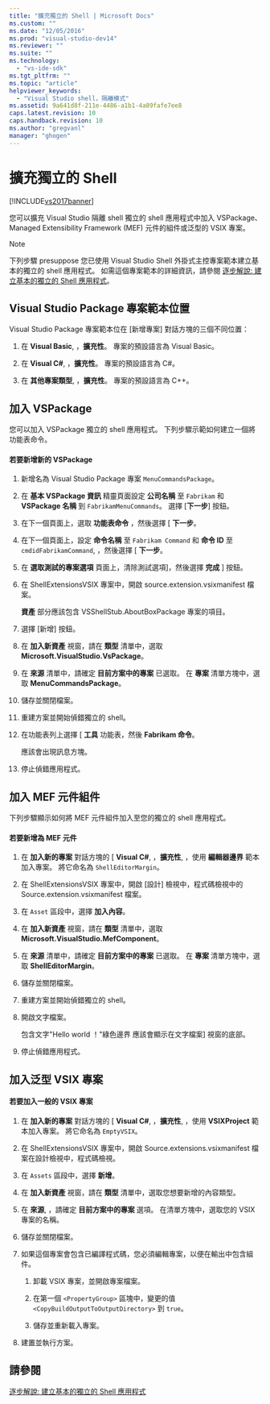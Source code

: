 ```yaml
---
title: "擴充獨立的 Shell | Microsoft Docs"
ms.custom: ""
ms.date: "12/05/2016"
ms.prod: "visual-studio-dev14"
ms.reviewer: ""
ms.suite: ""
ms.technology: 
  - "vs-ide-sdk"
ms.tgt_pltfrm: ""
ms.topic: "article"
helpviewer_keywords: 
  - "Visual Studio shell，隔離模式"
ms.assetid: 9a641d8f-211e-4486-a1b1-4a89fafe7ee8
caps.latest.revision: 10
caps.handback.revision: 10
ms.author: "gregvanl"
manager: "ghogen"
---
```

# 擴充獨立的 Shell
[!INCLUDE[vs2017banner](../code-quality/includes/vs2017banner.md)]

您可以擴充 Visual Studio 隔離 shell 獨立的 shell 應用程式中加入 VSPackage、 Managed Extensibility Framework \(MEF\) 元件的組件或泛型的 VSIX 專案。  
  
> [!NOTE]
>  下列步驟 presuppose 您已使用 Visual Studio Shell 外掛式主控專案範本建立基本的獨立的 shell 應用程式。 如需這個專案範本的詳細資訊，請參閱 [逐步解說: 建立基本的獨立的 Shell 應用程式](../extensibility/walkthrough-creating-a-basic-isolated-shell-application.md)。  
  
## Visual Studio Package 專案範本位置  
 Visual Studio Package 專案範本位在 \[新增專案\] 對話方塊的三個不同位置：  
  
1.  在 **Visual Basic**, ，**擴充性**。 專案的預設語言為 Visual Basic。  
  
2.  在 **Visual C\#**, ，**擴充性**。 專案的預設語言為 C\#。  
  
3.  在 **其他專案類型**, ，**擴充性**。 專案的預設語言為 C\+\+。  
  
## 加入 VSPackage  
 您可以加入 VSPackage 獨立的 shell 應用程式。 下列步驟示範如何建立一個將功能表命令。  
  
#### 若要新增新的 VSPackage  
  
1.  新增名為 Visual Studio Package 專案 `MenuCommandsPackage`。  
  
2.  在 **基本 VSPackage 資訊** 精靈頁面設定 **公司名稱** 至 `Fabrikam` 和 **VSPackage 名稱** 到 `FabrikamMenuCommands`。 選擇 \[**下一步**\] 按鈕。  
  
3.  在下一個頁面上，選取 **功能表命令** ，然後選擇 \[ **下一步**。  
  
4.  在下一個頁面上，設定 **命令名稱** 至 `Fabrikam Command` 和 **命令 ID** 至 `cmdidFabrikamCommand`, ，然後選擇 \[ **下一步**。  
  
5.  在 **選取測試的專案選項** 頁面上，清除測試選項\]，然後選擇 **完成** \] 按鈕。  
  
6.  在 ShellExtensionsVSIX 專案中，開啟 source.extension.vsixmanifest 檔案。  
  
     **資產** 部分應該包含 VSShellStub.AboutBoxPackage 專案的項目。  
  
7.  選擇 \[新增\] 按鈕。  
  
8.  在 **加入新資產** 視窗，請在 **類型** 清單中，選取 **Microsoft.VisualStudio.VsPackage**。  
  
9. 在 **來源** 清單中，請確定 **目前方案中的專案** 已選取。 在 **專案** 清單方塊中，選取 **MenuCommandsPackage**。  
  
10. 儲存並關閉檔案。  
  
11. 重建方案並開始偵錯獨立的 shell。  
  
12. 在功能表列上選擇 \[ **工具** 功能表，然後 **Fabrikam 命令**。  
  
     應該會出現訊息方塊。  
  
13. 停止偵錯應用程式。  
  
## 加入 MEF 元件組件  
 下列步驟顯示如何將 MEF 元件組件加入至您的獨立的 shell 應用程式。  
  
#### 若要新增為 MEF 元件  
  
1.  在 **加入新的專案** 對話方塊的 \[ **Visual C\#**, ，**擴充性**, ，使用 **編輯器邊界** 範本加入專案。 將它命名為 `ShellEditorMargin`。  
  
2.  在 ShellExtensionsVSIX 專案中，開啟 \[設計\] 檢視中，程式碼檢視中的 Source.extension.vsixmanifest 檔案。  
  
3.  在 `Asset` 區段中，選擇 **加入內容**。  
  
4.  在 **加入新資產** 視窗，請在 **類型** 清單中，選取 **Microsoft.VisualStudio.MefComponent**。  
  
5.  在 **來源** 清單中，請確定 **目前方案中的專案** 已選取。 在 **專案** 清單方塊中，選取 **ShellEditorMargin**。  
  
6.  儲存並關閉檔案。  
  
7.  重建方案並開始偵錯獨立的 shell。  
  
8.  開啟文字檔案。  
  
     包含文字"Hello world ！"綠色邊界 應該會顯示在文字檔案\] 視窗的底部。  
  
9. 停止偵錯應用程式。  
  
## 加入泛型 VSIX 專案  
  
#### 若要加入一般的 VSIX 專案  
  
1.  在 **加入新的專案** 對話方塊的 \[ **Visual C\#**, ，**擴充性**, ，使用 **VSIXProject** 範本加入專案。 將它命名為 `EmptyVSIX`。  
  
2.  在 ShellExtensionsVSIX 專案中，開啟 Source.extensions.vsixmanifest 檔案在設計檢視中，程式碼檢視。  
  
3.  在 `Assets` 區段中，選擇 **新增**。  
  
4.  在 **加入新資產** 視窗，請在 **類型** 清單中，選取您想要新增的內容類型。  
  
5.  在 **來源**, ，請確定 **目前方案中的專案** 選項。 在清單方塊中，選取您的 VSIX 專案的名稱。  
  
6.  儲存並關閉檔案。  
  
7.  如果這個專案會包含已編譯程式碼，您必須編輯專案，以便在輸出中包含組件。  
  
    1.  卸載 VSIX 專案，並開啟專案檔案。  
  
    2.  在第一個 `<PropertyGroup>` 區塊中，變更的值 `<CopyBuildOutputToOutputDirectory>` 到 `true`。  
  
    3.  儲存並重新載入專案。  
  
8.  建置並執行方案。  
  
## 請參閱  
 [逐步解說: 建立基本的獨立的 Shell 應用程式](../extensibility/walkthrough-creating-a-basic-isolated-shell-application.md)